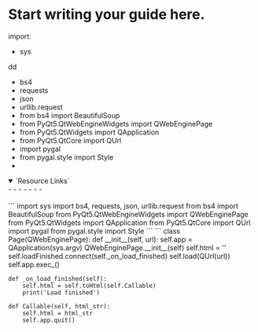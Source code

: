 # Start writing your guide here.



import: 
+ sys


 dd
* bs4
* requests
* json
* urllib.request
* from bs4 import BeautifulSoup
* from PyQt5.QtWebEngineWidgets import QWebEnginePage
* from PyQt5.QtWidgets import QApplication
* from PyQt5.QtCore import QUrl
* import pygal
* from pygal.style import Style
* 

<details open>
<summary>`Resource  Links`</summary>
-
-
-
-
-
-
-

</details>


<br>
```
import sys
import bs4, requests, json, urllib.request
from bs4 import BeautifulSoup
from PyQt5.QtWebEngineWidgets import QWebEnginePage
from PyQt5.QtWidgets import QApplication
from PyQt5.QtCore import QUrl
import pygal
from pygal.style import Style
```
```
class Page(QWebEnginePage):
    def __init__(self, url):
        self.app = QApplication(sys.argv)
        QWebEnginePage.__init__(self)
        self.html = ''
        self.loadFinished.connect(self._on_load_finished)
        self.load(QUrl(url))
        self.app.exec_()

    def _on_load_finished(self):
        self.html = self.toHtml(self.Callable) 
        print('Load finished')

    def Callable(self, html_str):
        self.html = html_str
        self.app.quit()
```